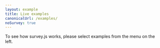 ```yaml
---
layout: example
title: Live examples
canonicalUrl: /examples/
noSurvey: true
---
```


To see how survey.js works, please select examples from the menu on the left.
